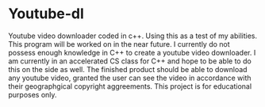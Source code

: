 # Youtube-dl


Youtube video downloader coded in c++. Using this as a test of my abilities. 
This program will be worked on in the near future. I currently do not possess enough knowledge in C++ to create a youtube video downloader. I am currently in an accelerated CS class for C++ and hope to be able to do this on the side as well. The finished product should be able to download any youtube video, granted the user can see the video in accordance with their geographgical copyright aggreements. This project is for educational purposes only.


